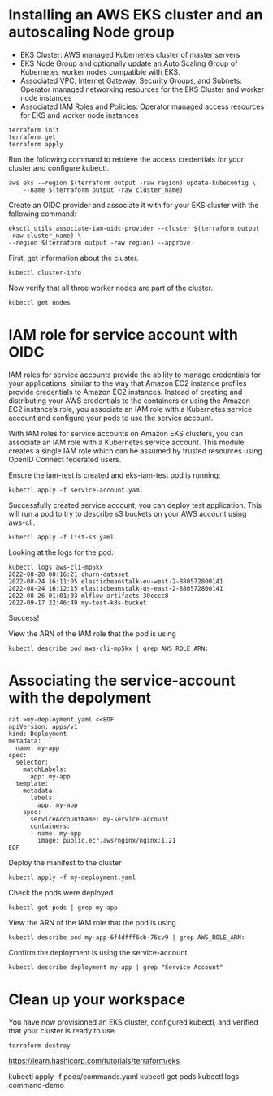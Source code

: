 # Installing an AWS EKS cluster and an autoscaling Node group


- EKS Cluster: AWS managed Kubernetes cluster of master servers
- EKS Node Group and optionally update an Auto Scaling Group of Kubernetes worker nodes compatible with EKS.
- Associated VPC, Internet Gateway, Security Groups, and Subnets: Operator managed networking resources for the EKS Cluster and worker node instances
- Associated IAM Roles and Policies: Operator managed access resources for EKS and worker node instances


```
terraform init
terraform get
terraform apply
```


Run the following command to retrieve the access credentials for your cluster and configure kubectl.

``` 
aws eks --region $(terraform output -raw region) update-kubeconfig \
    --name $(terraform output -raw cluster_name)
```

Create an OIDC provider and associate it with for your EKS cluster with the following command:
```
eksctl utils associate-iam-oidc-provider --cluster $(terraform output -raw cluster_name) \
--region $(terraform output -raw region) --approve
```

First, get information about the cluster.
```
kubectl cluster-info
```

Now verify that all three worker nodes are part of the cluster.
```
kubectl get nodes
```

# IAM role for service account with OIDC
IAM roles for service accounts provide the ability to manage credentials for your applications, similar to the way that Amazon EC2 instance profiles provide credentials to Amazon EC2 instances. Instead of creating and distributing your AWS credentials to the containers or using the Amazon EC2 instance’s role, you associate an IAM role with a Kubernetes service account and configure your pods to use the service account.

With IAM roles for service accounts on Amazon EKS clusters, you can associate an IAM role with a Kubernetes service account. This module creates a single IAM role which can be assumed by trusted resources using OpenID Connect federated users. 

Ensure the iam-test is created and eks-iam-test pod is running:
```
kubectl apply -f service-account.yaml
```

Successfully created service account, you can deploy test application. This will run a pod to try to describe s3 buckets on your AWS account using aws-cli.

```
kubectl apply -f list-s3.yaml
```

Looking at the logs for the pod:
```
kubectl logs aws-cli-mp5kx
2022-08-28 00:16:21 churn-dataset
2022-08-24 16:11:05 elasticbeanstalk-eu-west-2-880572800141
2022-08-24 16:12:15 elasticbeanstalk-us-east-2-880572800141
2022-08-26 01:01:03 mlflow-artifacts-30cccc8
2022-09-17 22:46:49 my-test-k8s-bucket
```

Success! 

View the ARN of the IAM role that the pod is using
```
kubectl describe pod aws-cli-mp5kx | grep AWS_ROLE_ARN:
```
# Associating the service-account with the depolyment
```
cat >my-deployment.yaml <<EOF
apiVersion: apps/v1
kind: Deployment
metadata:
  name: my-app
spec:
  selector:
    matchLabels:
      app: my-app
  template:
    metadata:
      labels:
        app: my-app
    spec:
      serviceAccountName: my-service-account
      containers:
      - name: my-app
        image: public.ecr.aws/nginx/nginx:1.21
EOF
```

Deploy the manifest to the cluster
```
kubectl apply -f my-deployment.yaml
```

Check the pods were deployed 
```
kubectl get pods | grep my-app
```

View the ARN of the IAM role that the pod is using
```
kubectl describe pod my-app-6f4dfff6cb-76cv9 | grep AWS_ROLE_ARN:
```

Confirm the deployment is using the service-account
```
kubectl describe deployment my-app | grep "Service Account"
```

# Clean up your workspace

You have now provisioned an EKS cluster, configured kubectl, and verified that your cluster is ready to use.

```
terraform destroy
```



https://learn.hashicorp.com/tutorials/terraform/eks


kubectl apply -f pods/commands.yaml
kubectl get pods
kubectl logs command-demo
